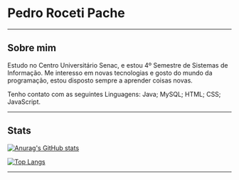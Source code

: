 # Pedro Roceti Pache
---

Sobre mim
-
Estudo no Centro Universitário Senac, e estou 4º Semestre de Sistemas de Informação. Me interesso em novas tecnologias e gosto do mundo da programação, estou disposto sempre a aprender coisas novas.

Tenho contato com as seguintes Linguagens: Java; MySQL; HTML; CSS; JavaScript.

---
Stats
-
[![Anurag's GitHub stats](https://github-readme-stats.vercel.app/api?username=PacheRoceti&theme=apprentice&)](https://github.com/anuraghazra/github-readme-stats)

[![Top Langs](https://github-readme-stats.vercel.app/api/top-langs/?username=PacheRoceti&theme=apprentice)](https://github.com/anuraghazra/github-readme-stats)

---

